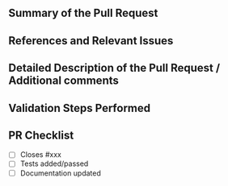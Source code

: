 ## Summary of the Pull Request

## References and Relevant Issues

## Detailed Description of the Pull Request / Additional comments

## Validation Steps Performed

## PR Checklist
- [ ] Closes #xxx
- [ ] Tests added/passed
- [ ] Documentation updated
